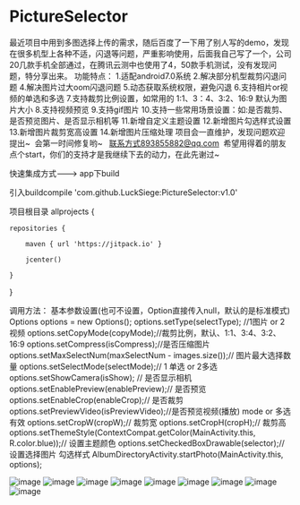 # PictureSelector
最近项目中用到多图选择上传的需求，随后百度了一下用了别人写的demo，发现在很多机型上各种不适，闪退等问题，严重影响使用，后面我自己写了一个，公司20几款手机全部通过，在腾讯云测中也使用了4，50款手机测试，没有发现问题，特分享出来。
功能特点： 
1.适配android7.0系统
2.解决部分机型裁剪闪退问题
4.解决图片过大oom闪退问题
5.动态获取系统权限，避免闪退
6.支持相片or视频的单选和多选
7.支持裁剪比例设置，如常用的  1:1、3：4、3:2、16:9 默认为图片大小
8.支持视频预览
9.支持gif图片
10.支持一些常用场景设置：如:是否裁剪、是否预览图片、是否显示相机等
11.新增自定义主题设置
12.新增图片勾选样式设置
13.新增图片裁剪宽高设置
14.新增图片压缩处理
项目会一直维护，发现问题欢迎提出~  会第一时间修复哟~   联系方式893855882@qq.com  希望用得着的朋友点个start，你们的支持才是我继续下去的动力，在此先谢过~

快速集成方式--->
app下build

引入buildcompile 'com.github.LuckSiege:PictureSelector:v1.0'

项目根目录 
allprojects {

    repositories {
    
        maven { url 'https://jitpack.io' }
        
        jcenter()
        
    }
}

调用方法：
基本参数设置(也可不设置，Option直接传入null，默认的是标准模式)
 Options options = new Options();
 options.setType(selectType); //1图片 or 2视频
 options.setCopyMode(copyMode);//裁剪比例，默认、1:1、3:4、3:2、16:9
 options.setCompress(isCompress);//是否压缩图片
 options.setMaxSelectNum(maxSelectNum - images.size());// 图片最大选择数量
 options.setSelectMode(selectMode);// 1 单选 or 2多选
 options.setShowCamera(isShow); // 是否显示相机
 options.setEnablePreview(enablePreview);// 是否预览
 options.setEnableCrop(enableCrop);// 是否裁剪
 options.setPreviewVideo(isPreviewVideo);//是否预览视频(播放) mode or 多选有效
 options.setCropW(cropW);// 裁剪宽
 options.setCropH(cropH);// 裁剪高
 options.setThemeStyle(ContextCompat.getColor(MainActivity.this, R.color.blue));// 设置主题颜色
 options.setCheckedBoxDrawable(selector);// 设置选择图片 勾选样式
 AlbumDirectoryActivity.startPhoto(MainActivity.this, options);


![image](https://github.com/LuckSiege/PictureSelector/blob/master/image/A574F86A9A9F42A77D03B0ACC9E761C9.jpg)
![image](https://github.com/LuckSiege/PictureSelector/blob/master/image/ABE302D298BD56DEC871F4464E64646F.jpg)
![image](https://github.com/LuckSiege/PictureSelector/blob/master/image/66C119A6BD918EAF9418324836C34BA6.jpg)
![image](https://github.com/LuckSiege/PictureSelector/blob/master/image/5F1513BFD9490AF153E3E30840964FB1.jpg)
![image](https://github.com/LuckSiege/PictureSelector/blob/master/image/BA7C4A038613182020DA9CE0152DA5D4.jpg)
![image](https://github.com/LuckSiege/PictureSelector/blob/master/image/0F918EB15954836F59A95A3F7E0D2012.jpg)
![image](https://github.com/LuckSiege/PictureSelector/blob/master/image/2AEDE4E52CC095F5896E066C59DDDF85.jpg)
![image](https://github.com/LuckSiege/PictureSelector/blob/master/image/36C818DEDF2A5AA745CD699FBBF67E7F.jpg)
![image](https://github.com/LuckSiege/PictureSelector/blob/master/image/9B433C9C47C3FCA7BC42D6E3B6F27698.jpg)
